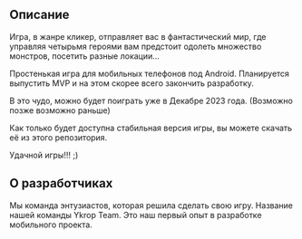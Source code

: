 ## Описание 

Игра, в жанре кликер, отправляет вас в фантастический мир, где управляя четырьмя героями вам предстоит одолеть множество монстров, посетить разные локации...

Простенькая игра для мобильных телефонов под Android. Планируется выпустить MVP и на этом скорее всего закончить разработку.

В это чудо, можно будет поиграть уже в Декабре 2023 года. (Возможно позже возможно раньше)

Как только будет доступна стабильная версия игры, вы можете скачать её из этого репозитория.

Удачной игры!!! ;)

## О разработчиках

Мы команда энтузиастов, которая решила сделать свою игру. Название нашей команды Ykrop Team. Это наш первый опыт в разработке мобильного проекта.